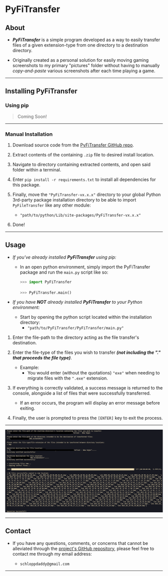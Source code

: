 # PyFiTransfer

## About

- **_PyFiTransfer_** is a simple program developed as a way to easily transfer files of a given extension-type from one directory to a destination directory.

- Originally created as a personal solution for easily moving gaming screenshots to my primary "pictures" folder without having to manually _copy-and-paste_ various screenshots after each time playing a game.

---

## Installing PyFiTransfer

### Using pip

> Coming Soon!

---

### Manual Installation

1. Download source code from the [PyFiTransfer GitHub repo](https://github.com/schlopp96/PyFiTransfer).

2. Extract contents of the containing `.zip` file to desired install location.

3. Navigate to directory containing extracted contents, and open said folder within a terminal.

4. Enter `pip install -r requirements.txt` to install all dependencies for this package.

5. Finally, move the `"PyFiTransfer-vx.x.x"` directory to your global Python 3rd-party package installation directory to be able to import `PyFileTransfer` like any other module:

   - `"path/to/python/Lib/site-packages/PyFiTransfer-vx.x.x"`

6. Done!

---

## Usage

- _If you've already installed **PyFiTransfer** using pip:_

  - In an open python environment, simply import the PyFiTransfer package and run the `main.py` script like so:

    ```python
    >>> import PyFiTransfer

    >>> PyFiTransfer.main()
    ```

- _If you have **NOT** already installed **PyFiTransfer** to your Python environment:_

  - Start by opening the python script located within the installation directory:
    - `"path/to/PyFiTransfer/PyFiTransfer/main.py"`

1. Enter the file-path to the directory acting as the file transfer's destination.

2. Enter the file-type of the files you wish to transfer **_(not including the "." that proceeds the file type)_**.

   - Example:
     - You would enter (without the quotations) `"exe"` when needing to migrate files with the `".exe"` extension.

3. If everything is correctly validated, a success message is returned to the console, alongside a list of files that were successfully transferred.

   - If an error occurs, the program will display an error message before exiting.

4. Finally, the user is prompted to press the `[ENTER]` key to exit the process.

---

![CLI Screenshot](img/Screenshot%202022-01-24%20010344.png)

---

## Contact

- If you have any questions, comments, or concerns that cannot be alleviated through the [project's GitHub repository](https://github.com/schlopp96/PyFiTransfer), please feel free to contact me through my email address:

  - `schloppdaddy@gmail.com`

---
